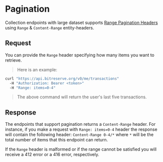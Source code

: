 # Pagination

 Collection endpoints with large dataset supports [Range Pagination Headers](http://www.w3.org/Protocols/rfc2616/rfc2616-sec14.html) using `Range` & `Content-Range` entity-headers.

## Request

You can provide the `Range` header specifying how many items you want to retrieve.

> Here is an example:

```bash
curl "https://api.bitreserve.org/v0/me/transactions"
  -H "Authorization: Bearer <token>"
  -H "Range: items=0-4"
```

> The above command will return the user's last five transactions.

## Response

The endpoints that support pagination returns a `Content-Range` header. For instance, if you make a request with `Range: items=0-4` header the response will contain the following header: `Content-Range 0-4/*` where `*` will be the total number of items that this endpoint can return.

If the `Range` header is malformed or if the range cannot be satisfied you will receive a 412 error or a 416 error, respectively.

